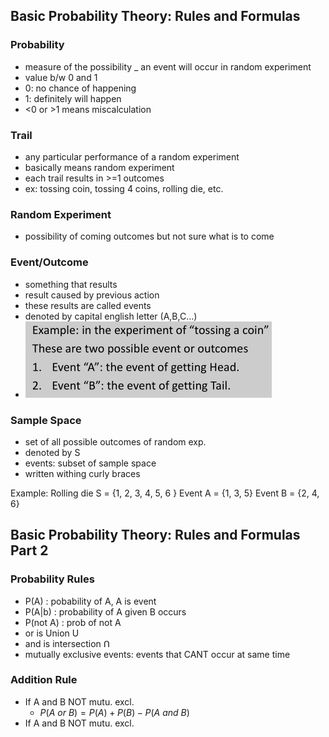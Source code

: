 ## Basic Probability Theory: Rules and Formulas

### Probability

- measure of the possibility _ an event will occur in random experiment
- value b/w 0 and 1
- 0: no chance of happening
- 1: definitely will happen
- <0 or >1 means miscalculation

### Trail

- any particular performance of a random experiment
- basically means random experiment
- each trail results in >=1 outcomes
- ex: tossing coin, tossing 4 coins, rolling die, etc.

### Random Experiment

- possibility of coming outcomes but not sure what is to come

### Event/Outcome

- something that results
- result caused by previous action
- these results are called events
- denoted by capital english letter (A,B,C...)
- ![](20221120085325.png)  

### Sample Space

- set of all possible outcomes of random exp.
- denoted by S
- events: subset of sample space
- written withing curly braces

Example: Rolling die
S = {1, 2, 3, 4, 5, 6 }
Event A = {1, 3, 5}
Event B = {2, 4, 6}

## Basic Probability Theory: Rules and Formulas Part 2

### Probability Rules

- P(A) : pobability of A, A is event
- P(A|b) : probability of A given B occurs
- P(not A) : prob of not A
- or is Union U
- and is intersection ꓵ
- mutually exclusive events: events that CANT occur at same time 

### Addition Rule

- If A and B NOT mutu. excl.
  - $P(A\ or\ B) = P(A) + P(B) - P(A\ and\ B)$
- If A and B NOT mutu. excl.